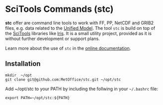 # SciTools Commands (stc)

**stc** offer are command line tools to work with FF, PP, NetCDF and GRIB2 files, e.g. data related to the [Unified Model](https://www.metoffice.gov.uk/research/approach/modelling-systems/unified-model/index). The tool `stc` is build on top of the [SciTools](http://scitools.org.uk) libraries like [Iris](https://scitools-iris.readthedocs.io/en/stable/index.html). It is a small utility project, provided as it is without further development or support plans.

Learn more about the use of `stc` in the [online documentation](https://github.com/MetOffice/stc/blob/main/doc/stc.md).

## Installation

```
mkdir  ~/opt
git clone git@github.com:MetOffice/stc.git ~/opt/stc
```

Add ~/opt/stc to your PATH by including the follwing in your `~/.bashrc` file:

```
export PATH=~/opt/stc:${PATH}
```


